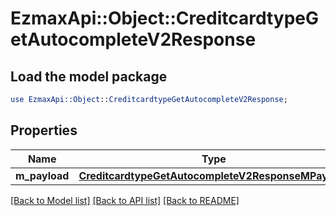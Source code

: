 # EzmaxApi::Object::CreditcardtypeGetAutocompleteV2Response

## Load the model package
```perl
use EzmaxApi::Object::CreditcardtypeGetAutocompleteV2Response;
```

## Properties
Name | Type | Description | Notes
------------ | ------------- | ------------- | -------------
**m_payload** | [**CreditcardtypeGetAutocompleteV2ResponseMPayload**](CreditcardtypeGetAutocompleteV2ResponseMPayload.md) |  | 

[[Back to Model list]](../README.md#documentation-for-models) [[Back to API list]](../README.md#documentation-for-api-endpoints) [[Back to README]](../README.md)


